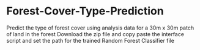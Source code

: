 # Forest-Cover-Type-Prediction
Predict the type of forest cover using analysis data for a 30m x 30m  patch of land in the forest
Download the zip file and copy paste the interface script and set the path for the trained Random Forest Classifier file
